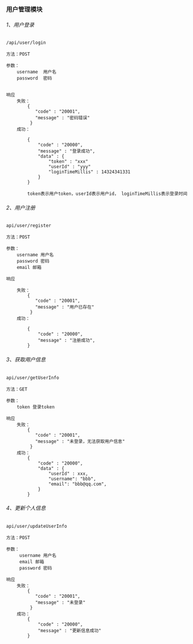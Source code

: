 ### 用户管理模块

###### 1、用户登录

    /api/user/login
    
    方法：POST
    
    参数：
        username  用户名
        password  密码
    
    
    响应
        失败：
            {
               "code" : "20001",
               "message" : "密码错误"  
             }
        成功：
        
            {
                "code" : "20000",
                "message" : "登录成功",
                "data" : {
                    "token" : "xxx"
                    "userId" : "yyy"
                    "loginTimeMillis" : 14324341331
                } 
            }
            
            token表示用户token，userId表示用户id， loginTimeMillis表示登录时间
    
###### 2、用户注册

    api/user/register
    
    方法：POST
    
    参数：
        username 用户名
        password 密码
        email 邮箱

    响应
    
        失败：
            {
               "code" : "20001",
               "message" : "用户已存在"  
             }
        成功：
        
            {
                "code" : "20000",
                "message" : "注册成功",
            }

###### 3、获取用户信息

    api/user/getUserInfo
    
    方法：GET
    
    参数：
        token 登录token
    
    响应
        失败：
            {
               "code" : "20001",
               "message" : "未登录，无法获取用户信息"  
             }
        成功：
            {
                "code" : "20000",
                "data" : {
                    "userId" : xxx,
                    "username": "bbb",
                    "email": "bbb@qq.com",
                }
            }
        

###### 4、更新个人信息

    api/user/updateUserInfo
    
    方法：POST
    
    参数：
         username 用户名
         email 邮箱
         password 密码
    
    响应
        失败：
            {
               "code" : "20001",
               "message" : "未登录"  
             }
        成功：
            {
                "code" : "20000",
                "message" : "更新信息成功"  
            }